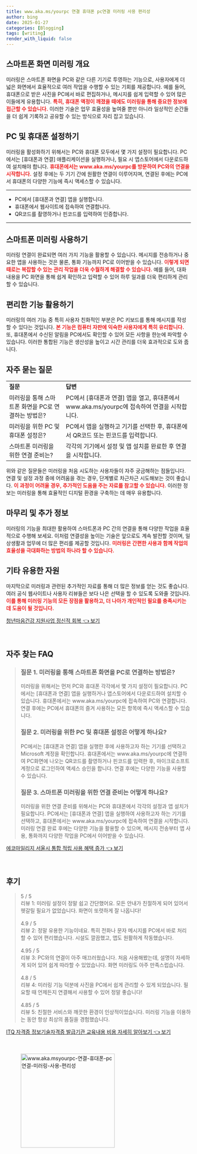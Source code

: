 ```yaml
---
title: www.aka.ms/yourpc 연결 휴대폰 pc연결 미러링 사용 편리성
author: bing
date: 2025-01-27
categories: [Blogging]
tags: [writing]
render_with_liquid: false
---
```



<h2 id='스마트폰 화면 미러링 개요'>스마트폰 화면 미러링 개요</h2>

<p>미러링은 스마트폰 화면을 PC와 같은 다른 기기로 투영하는 기능으로, 사용자에게 더 넓은 화면에서 효율적으로 여러 작업을 수행할 수 있는 기회를 제공합니다. 예를 들어, 휴대폰으로 받은 사진을 PC에서 바로 편집하거나, 메시지를 쉽게 입력할 수 있어 많은 이들에게 유용합니다. <b><span style="color: #ee2323;">특히, 휴대폰 액정이 깨졌을 때에도 미러링을 통해 중요한 정보에 접근할 수 있습니다.</span></b> 이러한 기술은 업무 효율성을 높여줄 뿐만 아니라 일상적인 순간들을 더 쉽게 기록하고 공유할 수 있는 방식으로 자리 잡고 있습니다.</p>

<h2 id='PC 및 휴대폰 설정하기'>PC 및 휴대폰 설정하기</h2>

<p>미러링을 활성화하기 위해서는 PC와 휴대폰 모두에서 몇 가지 설정이 필요합니다. PC에서는 [휴대폰과 연결] 애플리케이션을 실행하거나, 필요 시 앱스토어에서 다운로드하여 설치해야 합니다. <b><span style="color: #ee2323;">휴대폰에서는 www.aka.ms/yourpc를 방문하여 PC와의 연결을 시작합니다.</span></b> 설정 후에는 두 기기 간에 원활한 연결이 이루어지며, 연결된 후에는 PC에서 휴대폰의 다양한 기능에 즉시 액세스할 수 있습니다.</p>

<hr />

<ul>
    <li>PC에서 [휴대폰과 연결] 앱을 실행합니다.</li>
    <li>휴대폰에서 웹사이트에 접속하여 연결합니다.</li>
    <li>QR코드를 촬영하거나 핀코드를 입력하여 인증합니다.</li>
</ul>

<hr />

<h2 id='스마트폰 미러링 사용하기'>스마트폰 미러링 사용하기</h2>

<p>미러링 연결이 완료되면 여러 가지 기능을 활용할 수 있습니다. 메시지를 전송하거나 중요한 앱을 사용하는 것은 물론, 통화 기능까지 PC로 이어받을 수 있습니다. <b><span style="color: #ee2323;">이렇게 되면 때로는 복잡할 수 있는 관리 작업을 더욱 수월하게 해결할 수 있습니다.</span></b> 예를 들어, 대화 내용을 PC 화면을 통해 쉽게 확인하고 입력할 수 있어 하루 일과를 더욱 편리하게 관리할 수 있습니다.</p>

<h2 id='편리한 기능 활용하기'>편리한 기능 활용하기</h2>

<p>미러링의 여러 기능 중 특히 사용자 친화적인 부분은 PC 키보드를 통해 메시지를 작성할 수 있다는 것입니다. <b><span style="color: #ee2323;">본 기능은 컴퓨터 자판에 익숙한 사용자에게 특히 유리합니다.</span></b> 또, 휴대폰에서 수신된 알림을 PC에서도 확인할 수 있어 모든 사항을 한눈에 파악할 수 있습니다. 이러한 통합된 기능은 생산성을 높이고 시간 관리를 더욱 효과적으로 도와 줍니다.</p>

<h2 id='자주 묻는 질문'>자주 묻는 질문</h2>

<table>
    <tr>
        <td><b>질문</b></td>
        <td><b>답변</b></td>
    </tr>
    <tr>
        <td>미러링을 통해 스마트폰 화면을 PC로 연결하는 방법은?</td>
        <td>PC에서 [휴대폰과 연결] 앱을 열고, 휴대폰에서 www.aka.ms/yourpc에 접속하여 연결을 시작합니다.</td>
    </tr>
    <tr>
        <td>미러링을 위한 PC 및 휴대폰 설정은?</td>
        <td>PC에서 앱을 실행하고 기기를 선택한 후, 휴대폰에서 QR코드 또는 핀코드를 입력합니다.</td>
    </tr>
    <tr>
        <td>스마트폰 미러링을 위한 연결 준비는?</td>
        <td>각각의 기기에서 설정 및 앱 설치를 완료한 후 연결을 시작합니다.</td>
    </tr>
</table>

<p>위와 같은 질문들은 미러링을 처음 시도하는 사용자들이 자주 궁금해하는 점들입니다. 연결 및 설정 과정 중에 어려움을 겪는 경우, 단계별로 차근차근 시도해보는 것이 좋습니다. <b><span style="color: #ee2323;">이 과정이 어려울 경우, 추가적인 도움을 주는 자료를 참고할 수 있습니다.</span></b> 이러한 정보는 미러링을 통해 효율적인 디지털 환경을 구축하는 데 매우 유용합니다.</p>

<h2 id='마무리 및 추가 정보'>마무리 및 추가 정보</h2>

<p>미러링의 기능을 최대한 활용하여 스마트폰과 PC 간의 연결을 통해 다양한 작업을 효율적으로 수행해 보세요. 이처럼 연결성을 높이는 기술은 앞으로도 계속 발전할 것이며, 일상생활과 업무에 더 많은 편리를 제공할 것입니다. <b><span style="color: #ee2323;">미러링은 간편한 사용과 함께 작업의 효율성을 극대화하는 방법의 하나라 할 수 있습니다.</span></b></p>

<h2 id='기타 유용한 자원'>기타 유용한 자원</h2>

<p>마지막으로 미러링과 관련된 추가적인 자료를 통해 더 많은 정보를 얻는 것도 좋습니다. 여러 공식 웹사이트나 사용자 리뷰들은 보다 나은 선택을 할 수 있도록 도와줄 것입니다. <b><span style="color: #ee2323;">이를 통해 미러링 기능의 모든 장점을 활용하고, 더 나아가 개인적인 필요를 충족시키는 데 도움이 될 것입니다.</span></b></p>


<p><a class="click-button" title="청년마음건강 지원사업 정신적 회복" href="https://blackassets.github.io/posts/%EC%B2%AD%EB%85%84%EB%A7%88%EC%9D%8C%EA%B1%B4%EA%B0%95-%EC%A7%80%EC%9B%90%EC%82%AC%EC%97%85-%EC%A0%95%EC%8B%A0%EC%A0%81-%ED%9A%8C%EB%B3%B5/" rel="dofollow">청년마음건강 지원사업 정신적 회복 👈 보기</a></p><br>
<h2 id='자주_찾는_FAQ'>자주 찾는 FAQ</h2>
<div itemscope="" itemtype="https://schema.org/FAQPage"> 
<blockquote> 
<div itemscope="" itemprop="mainEntity" itemtype="https://schema.org/Question"> 
<h3 itemprop="name">질문 1. 미러링을 통해 스마트폰 화면을 PC로 연결하는 방법은?</h3> 
<div itemscope="" itemprop="acceptedAnswer" itemtype="https://schema.org/Answer"> 
<span itemprop="text"> 
<p>미러링을 위해서는 먼저 PC와 휴대폰 각각에서 몇 가지 설정이 필요합니다. PC에서는 [휴대폰과 연결] 앱을 실행하거나 앱스토어에서 다운로드하여 설치할 수 있습니다. 휴대폰에서는 www.aka.ms/yourpc에 접속하여 PC와 연결합니다. 연결 후에는 PC에서 휴대폰의 즐겨 사용하는 모든 항목에 즉시 액세스할 수 있습니다.</p> 
</span> 
</div> 
</div> 

<div itemscope="" itemprop="mainEntity" itemtype="https://schema.org/Question"> 
<h3 itemprop="name">질문 2. 미러링을 위한 PC 및 휴대폰 설정은 어떻게 하나요?</h3> 
<div itemscope="" itemprop="acceptedAnswer" itemtype="https://schema.org/Answer"> 
<span itemprop="text"> 
<p>PC에서는 [휴대폰과 연결] 앱을 실행한 후에 사용하고자 하는 기기를 선택하고 Microsoft 계정을 확인합니다. 휴대폰에서는 www.aka.ms/yourpc에 연결하여 PC화면에 나오는 QR코드를 촬영하거나 핀코드를 입력한 후, 마이크로소프트 계정으로 로그인하여 액세스 승인을 합니다. 연결 후에는 다양한 기능을 사용할 수 있습니다.</p> 
</span> 
</div> 
</div> 

<div itemscope="" itemprop="mainEntity" itemtype="https://schema.org/Question"> 
<h3 itemprop="name">질문 3. 스마트폰 미러링을 위한 연결 준비는 어떻게 하나요?</h3> 
<div itemscope="" itemprop="acceptedAnswer" itemtype="https://schema.org/Answer"> 
<span itemprop="text"> 
<p>미러링을 위한 연결 준비를 위해서는 PC와 휴대폰에서 각각의 설정과 앱 설치가 필요합니다. PC에서는 [휴대폰과 연결] 앱을 실행하여 사용하고자 하는 기기를 선택하고, 휴대폰에서는 www.aka.ms/yourpc에 접속하여 연결을 시작합니다. 미러링 연결 완료 후에는 다양한 기능을 활용할 수 있으며, 메시지 전송부터 앱 사용, 통화까지 다양한 작업을 PC에서 이어받을 수 있습니다.</p> 
</span> 
</div> 
</div> 

</blockquote> 
</div>
<p><a class="click-button" title="에코마일리지 서울시 통합 적립 사용 혜택 증가" href="https://blackassets.github.io/posts/%EC%97%90%EC%BD%94%EB%A7%88%EC%9D%BC%EB%A6%AC%EC%A7%80-%EC%84%9C%EC%9A%B8%EC%8B%9C-%ED%86%B5%ED%95%A9-%EC%A0%81%EB%A6%BD-%EC%82%AC%EC%9A%A9-%ED%98%9C%ED%83%9D-%EC%A6%9D%EA%B0%80/" rel="dofollow">에코마일리지 서울시 통합 적립 사용 혜택 증가 👈 보기</a></p><br>
<h2 id='후기'>후기</h2>
<div itemscope itemtype="https://schema.org/Product">
  <blockquote>
  <div itemprop="review" itemscope itemtype="https://schema.org/Review">
      <div itemprop="reviewRating" itemscope itemtype="https://schema.org/Rating"> <span itemprop="ratingValue">5</span> / <span itemprop="bestRating">5</span> </div>
      <span itemprop="reviewBody">리뷰 1: 미러링 설정이 정말 쉽고 간단했어요. 모든 안내가 친절하게 되어 있어서 헷갈릴 필요가 없었습니다. 화면이 또렷하게 잘 나옵니다!</span>
  </div>
  <br>
  <div itemprop="review" itemscope itemtype="https://schema.org/Review">
      <div itemprop="reviewRating" itemscope itemtype="https://schema.org/Rating"> <span itemprop="ratingValue">4.9</span> / <span itemprop="bestRating">5</span> </div>
      <span itemprop="reviewBody">리뷰 2: 정말 유용한 기능이네요. 특히 전화나 문자 메시지를 PC에서 바로 처리할 수 있어 편리했습니다. 시설도 깔끔했고, 앱도 원활하게 작동했습니다.</span>
  </div>
  <br>
  <div itemprop="review" itemscope itemtype="https://schema.org/Review">
      <div itemprop="reviewRating" itemscope itemtype="https://schema.org/Rating"> <span itemprop="ratingValue">4.95</span> / <span itemprop="bestRating">5</span> </div>
      <span itemprop="reviewBody">리뷰 3: PC와의 연결이 아주 매끄러웠습니다. 처음 사용해봤는데, 설명이 자세하게 되어 있어 쉽게 따라할 수 있었습니다. 화면 미러링도 아주 만족스럽습니다.</span>
  </div>
  <br>
  <div itemprop="review" itemscope itemtype="https://schema.org/Review">
      <div itemprop="reviewRating" itemscope itemtype="https://schema.org/Rating"> <span itemprop="ratingValue">4.8</span> / <span itemprop="bestRating">5</span> </div>
      <span itemprop="reviewBody">리뷰 4: 미러링 기능 덕분에 사진을 PC에서 쉽게 관리할 수 있게 되었습니다. 필요할 때 언제든지 연결해서 사용할 수 있어 정말 좋습니다!</span>
  </div>
  <br>
  <div itemprop="review" itemscope itemtype="https://schema.org/Review">
      <div itemprop="reviewRating" itemscope itemtype="https://schema.org/Rating"> <span itemprop="ratingValue">4.85</span> / <span itemprop="bestRating">5</span> </div>
      <span itemprop="reviewBody">리뷰 5: 친절한 서비스와 깨끗한 환경이 인상적이었습니다. 미러링 기능을 이용하는 동안 항상 최상의 품질을 경험했습니다.</span>
  </div>
  </blockquote>
</div>
<p><a class="click-button" title="ITQ 자격증 정보기술자격증 발급기관 교육내용 비용 자세히 알아보기" href="https://blackassets.github.io/posts/ITQ-%EC%9E%90%EA%B2%A9%EC%A6%9D-%EC%A0%95%EB%B3%B4%EA%B8%B0%EC%88%A0%EC%9E%90%EA%B2%A9%EC%A6%9D-%EB%B0%9C%EA%B8%89%EA%B8%B0%EA%B4%80-%EA%B5%90%EC%9C%A1%EB%82%B4%EC%9A%A9-%EB%B9%84%EC%9A%A9-%EC%9E%90%EC%84%B8%ED%9E%88-%EC%95%8C%EC%95%84%EB%B3%B4%EA%B8%B0/" rel="dofollow">ITQ 자격증 정보기술자격증 발급기관 교육내용 비용 자세히 알아보기 👈 보기</a></p><br>
<figure class="image"><img src="https://blackassets.github.io/assets/img/thumbnail/www.aka.msyourpc-연결-휴대폰-pc연결-미러링-사용-편리성.webp" alt="www.aka.msyourpc-연결-휴대폰-pc연결-미러링-사용-편리성" width="256" height="256"></figure>